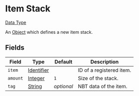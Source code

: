 # Item Stack
[Data Type](../data_types.md)

An [Object](object.md) which defines a new item stack.
## Fields

 | Field | Type | Default | Description | 
|---|---|---|---|
 | `item` | [Identifier](identifier.md) |   | ID of a registered item. | 
 | `amount` | [Integer](integer.md) | `1` | Size of the stack. | 
 | `tag` | [String](string.md) | _optional_ | NBT data of the item. | 

